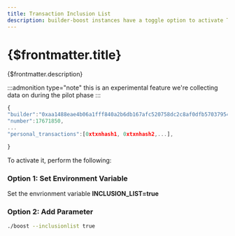```yaml
---	
title: Transaction Inclusion List	
description: builder-boost instances have a toggle option to activate Transaction Inclusion Lists for Users to gain early visibility into their inclusion.
---	
```


# {$frontmatter.title}	

{$frontmatter.description}	

:::admonition type="note"
this is an experimental feature we're collecting data on during the pilot phase
:::


```javascript	
{	
"builder":"0xaa1488eae4b06a1fff840a2b6db167afc520758dc2c8af0dfb57037954df3431b747e2f900fe8805f05d635e9a29717b",	
"number":17671850,	
...	
"personal_transactions":[0xtxnhash1, 0xtxnhash2,...],	

}	
```	

To activate it, perform the following:	

### Option 1: Set Environment Variable	
Set the envrionment variable **INCLUSION_LIST=true**	

### Option 2: Add Parameter	
```bash 	
./boost --inclusionlist true	
```
